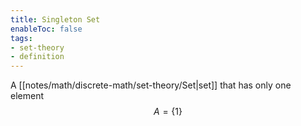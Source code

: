 ```yaml
---
title: Singleton Set
enableToc: false
tags: 
- set-theory
- definition
---
```

A [[notes/math/discrete-math/set-theory/Set|set]] that has only one element $$A = \{1\}$$
